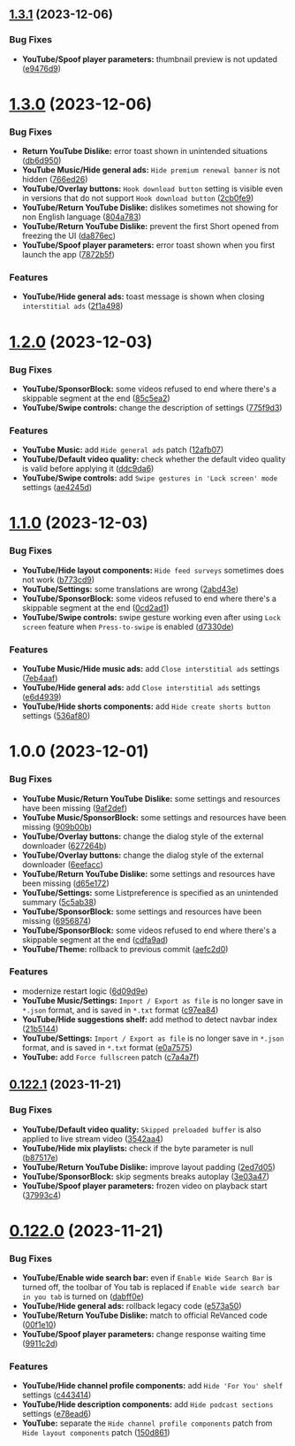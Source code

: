 ## [1.3.1](https://github.com/Blawuken/revanced-integrations-extended/compare/v1.3.0...v1.3.1) (2023-12-06)


### Bug Fixes

* **YouTube/Spoof player parameters:** thumbnail preview is not updated ([e9476d9](https://github.com/Blawuken/revanced-integrations-extended/commit/e9476d91578e991684e96b76cd5da12ea698795e))

# [1.3.0](https://github.com/Blawuken/revanced-integrations-extended/compare/v1.2.0...v1.3.0) (2023-12-06)


### Bug Fixes

* **Return YouTube Dislike:** error toast shown in unintended situations ([db6d950](https://github.com/Blawuken/revanced-integrations-extended/commit/db6d9506ed3b0b5edae07a8d3fb7dbc5c3e7283b))
* **YouTube Music/Hide general ads:** `Hide premium renewal banner` is not hidden ([766ed26](https://github.com/Blawuken/revanced-integrations-extended/commit/766ed260734286ad974f94e99bce9c406e3a37ad))
* **YouTube/Overlay buttons:** `Hook download button` setting is visible even in versions that do not support `Hook download button` ([2cb0fe9](https://github.com/Blawuken/revanced-integrations-extended/commit/2cb0fe98b7a264b6e81f55b88fbf0485b536f1a6))
* **YouTube/Return YouTube Dislike:** dislikes sometimes not showing for non English language ([804a783](https://github.com/Blawuken/revanced-integrations-extended/commit/804a7834e195a75aaefda7d296f1ed7f0cfaee3c))
* **YouTube/Return YouTube Dislike:** prevent the first Short opened from freezing the UI ([da876ec](https://github.com/Blawuken/revanced-integrations-extended/commit/da876ec949a9c679a549d324e3dff1f2575ba5de))
* **YouTube/Spoof player parameters:** error toast shown when you first launch the app ([7872b5f](https://github.com/Blawuken/revanced-integrations-extended/commit/7872b5f0e5ec4a998a2f5904e05be6e716fbf9ce))


### Features

* **YouTube/Hide general ads:** toast message is shown when closing `interstitial ads` ([2f1a498](https://github.com/Blawuken/revanced-integrations-extended/commit/2f1a498ddeb49755b2a34a0440e0ad18b5aa6213))

# [1.2.0](https://github.com/Blawuken/revanced-integrations-extended/compare/v1.1.0...v1.2.0) (2023-12-03)


### Bug Fixes

* **YouTube/SponsorBlock:** some videos refused to end where there's a skippable segment at the end ([85c5ea2](https://github.com/Blawuken/revanced-integrations-extended/commit/85c5ea25d3c1f12bf42fbda0cf4147c560c8520e))
* **YouTube/Swipe controls:** change the description of settings ([775f9d3](https://github.com/Blawuken/revanced-integrations-extended/commit/775f9d31de345620d76accb579b2abea7be4aa26))


### Features

* **YouTube Music:** add `Hide general ads` patch ([12afb07](https://github.com/Blawuken/revanced-integrations-extended/commit/12afb07d608ad1fd10e5a317278b0dbf5d789c8f))
* **YouTube/Default video quality:** check whether the default video quality is valid before applying it ([ddc9da6](https://github.com/Blawuken/revanced-integrations-extended/commit/ddc9da65bdc616209496e558f64aa8035e2cd40f))
* **YouTube/Swipe controls:** add `Swipe gestures in 'Lock screen' mode` settings ([ae4245d](https://github.com/Blawuken/revanced-integrations-extended/commit/ae4245d205820c28ee63a96f9dd610994f5ed742))

# [1.1.0](https://github.com/Blawuken/revanced-integrations-extended/compare/v1.0.0...v1.1.0) (2023-12-03)


### Bug Fixes

* **YouTube/Hide layout components:** `Hide feed surveys` sometimes does not work ([b773cd9](https://github.com/Blawuken/revanced-integrations-extended/commit/b773cd9cbee2f5e1df5aba58e3452a59075eebd0))
* **YouTube/Settings:** some translations are wrong ([2abd43e](https://github.com/Blawuken/revanced-integrations-extended/commit/2abd43e87ba6f6a925d0107ef012738060c41b1b))
* **YouTube/SponsorBlock:** some videos refused to end where there's a skippable segment at the end ([0cd2ad1](https://github.com/Blawuken/revanced-integrations-extended/commit/0cd2ad1af0f12803999c9dec0d977cfb6def5ee5))
* **YouTube/Swipe controls:** swipe gesture working even after using `Lock screen` feature when `Press-to-swipe` is enabled ([d7330de](https://github.com/Blawuken/revanced-integrations-extended/commit/d7330de8220aa1237efe1ed221680be61e827d10))


### Features

* **YouTube Music/Hide music ads:** add `Close interstitial ads` settings ([7eb4aaf](https://github.com/Blawuken/revanced-integrations-extended/commit/7eb4aafe6cfff26c8e52a73395c79f7cbcfe6308))
* **YouTube/Hide general ads:** add `Close interstitial ads` settings ([e6d4939](https://github.com/Blawuken/revanced-integrations-extended/commit/e6d4939d1987f7d6efe373cba56012925b0781e6))
* **YouTube/Hide shorts components:** add `Hide create shorts button` settings ([536af80](https://github.com/Blawuken/revanced-integrations-extended/commit/536af802b917ff63780120ac21bd72db42a80b90))

# 1.0.0 (2023-12-01)


### Bug Fixes

* **YouTube Music/Return YouTube Dislike:** some settings and resources have been missing ([9af2def](https://github.com/Blawuken/revanced-integrations-extended/commit/9af2def4541087d831bb7266ad3dd40102f729b8))
* **YouTube Music/SponsorBlock:** some settings and resources have been missing ([909b00b](https://github.com/Blawuken/revanced-integrations-extended/commit/909b00b6c879f1fed58aa20b5664b1a92b4c3028))
* **YouTube/Overlay buttons:** change the dialog style of the external downloader ([627264b](https://github.com/Blawuken/revanced-integrations-extended/commit/627264b5d5076ad2a6c59ee9b57f88b120d27438))
* **YouTube/Overlay buttons:** change the dialog style of the external downloader ([6eefacc](https://github.com/Blawuken/revanced-integrations-extended/commit/6eefacc5b50767ea5069b62ec06f89905116def8))
* **YouTube/Return YouTube Dislike:** some settings and resources have been missing ([d65e172](https://github.com/Blawuken/revanced-integrations-extended/commit/d65e17272d1858f568d6cf90dacfde931c4bfcf2))
* **YouTube/Settings:** some Listpreference is specified as an unintended summary ([5c5ab38](https://github.com/Blawuken/revanced-integrations-extended/commit/5c5ab380504f6a7b84e73b88306f842e68bfcf71))
* **YouTube/SponsorBlock:** some settings and resources have been missing ([6956874](https://github.com/Blawuken/revanced-integrations-extended/commit/695687428945fef18567907b3891befbca5215e6))
* **YouTube/SponsorBlock:** some videos refused to end where there's a skippable segment at the end ([cdfa9ad](https://github.com/Blawuken/revanced-integrations-extended/commit/cdfa9ad5424fc6f425ccdaf40f3a11da6f95e4d5))
* **YouTube/Theme:** rollback to previous commit ([aefc2d0](https://github.com/Blawuken/revanced-integrations-extended/commit/aefc2d0c0b03e7bceb90f2252366c38ea2c76f2f))


### Features

* modernize restart logic ([6d09d9e](https://github.com/Blawuken/revanced-integrations-extended/commit/6d09d9e3ce1925282ea1ff5542c63c635206b6fb))
* **YouTube Music/Settings:** `Import / Export as file` is no longer save in `*.json` format, and is saved in `*.txt` format ([c97ea84](https://github.com/Blawuken/revanced-integrations-extended/commit/c97ea84bea1f0ad4bd64fa2690eb704ec42475fd))
* **YouTube/Hide suggestions shelf:** add method to detect navbar index ([21b5144](https://github.com/Blawuken/revanced-integrations-extended/commit/21b51446b69fb387613c06a51555c8cff531c948))
* **YouTube/Settings:** `Import / Export as file` is no longer save in `*.json` format, and is saved in `*.txt` format ([e0a7575](https://github.com/Blawuken/revanced-integrations-extended/commit/e0a7575ed046076aee362e8e56f4417b3317cc11))
* **YouTube:** add `Force fullscreen` patch ([c7a4a7f](https://github.com/Blawuken/revanced-integrations-extended/commit/c7a4a7fe88182a5e4da1ab4259df55e54caf6654))

## [0.122.1](https://github.com/Blawuken/revanced-integrations/compare/v0.122.0...v0.122.1) (2023-11-21)


### Bug Fixes

* **YouTube/Default video quality:** `Skipped preloaded buffer` is also applied to live stream video ([3542aa4](https://github.com/Blawuken/revanced-integrations/commit/3542aa416109027b8ef9f383e3218412b902a832))
* **YouTube/Hide mix playlists:** check if the byte parameter is null ([b87517e](https://github.com/Blawuken/revanced-integrations/commit/b87517ead135af3aa0932b9f0e8565c633a19d83))
* **YouTube/Return YouTube Dislike:** improve layout padding ([2ed7d05](https://github.com/Blawuken/revanced-integrations/commit/2ed7d05390110997a8a31410e2b8200d981d0ab2))
* **YouTube/SponsorBlock:** skip segments breaks autoplay ([3e03a47](https://github.com/Blawuken/revanced-integrations/commit/3e03a4743ecea202e23da593c9da0845dd889fcd))
* **YouTube/Spoof player parameters:** frozen video on playback start ([37993c4](https://github.com/Blawuken/revanced-integrations/commit/37993c44fc760208723944cae0fc8f08cb27d889))

# [0.122.0](https://github.com/Blawuken/revanced-integrations/compare/v0.121.4...v0.122.0) (2023-11-21)


### Bug Fixes

* **YouTube/Enable wide search bar:** even if `Enable Wide Search Bar` is turned off, the toolbar of You tab is replaced if `Enable wide search bar in you tab` is turned on ([dabff0e](https://github.com/Blawuken/revanced-integrations/commit/dabff0e5dea887d5e60d51f4e972cf0b1829027d))
* **YouTube/Hide general ads:** rollback legacy code ([e573a50](https://github.com/Blawuken/revanced-integrations/commit/e573a502cd39626b1fdaa75f27e9f7b62e793c6c))
* **YouTube/Return YouTube Dislike:** match to official ReVanced code ([00f1e10](https://github.com/Blawuken/revanced-integrations/commit/00f1e106a01f3fd63f60cf2b78da06a38dae72a5))
* **YouTube/Spoof player parameters:** change response waiting time ([9911c2d](https://github.com/Blawuken/revanced-integrations/commit/9911c2dc50c40c013ec4c4bde700a7a22acb453f))


### Features

* **YouTube/Hide channel profile components:** add `Hide 'For You' shelf` settings ([c443414](https://github.com/Blawuken/revanced-integrations/commit/c443414cdf064f8cade9693189bdd4917234c928))
* **YouTube/Hide description components:** add `Hide podcast sections` settings ([e78ead6](https://github.com/Blawuken/revanced-integrations/commit/e78ead6a373716000cf2af2d3bfe3e1c78770202))
* **YouTube:** separate the `Hide channel profile components` patch from `Hide layout components` patch ([150d861](https://github.com/Blawuken/revanced-integrations/commit/150d8616479f7a9469d525033a6b77b5c3c7082d))
